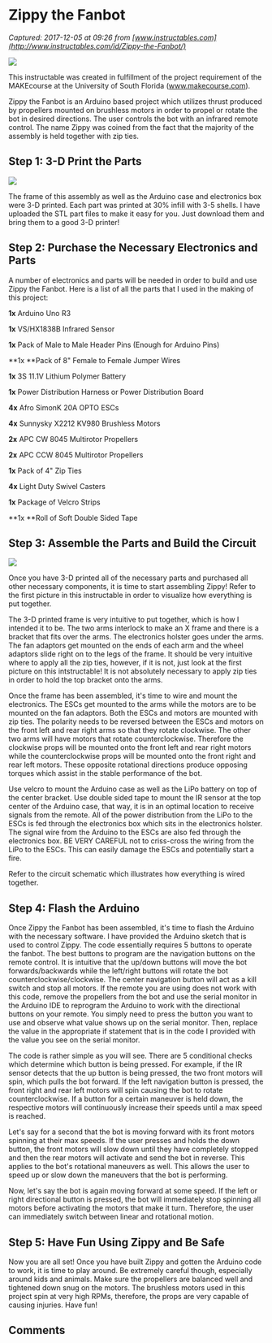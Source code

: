 # Zippy the Fanbot

_Captured: 2017-12-05 at 09:26 from [www.instructables.com](http://www.instructables.com/id/Zippy-the-Fanbot/)_

![](https://cdn.instructables.com/FZE/25B0/JAMU1QTH/FZE25B0JAMU1QTH.MEDIUM.jpg)

This instructable was created in fulfillment of the project requirement of the MAKEcourse at the University of South Florida (www.makecourse.com).

Zippy the Fanbot is an Arduino based project which utilizes thrust produced by propellers mounted on brushless motors in order to propel or rotate the bot in desired directions. The user controls the bot with an infrared remote control. The name Zippy was coined from the fact that the majority of the assembly is held together with zip ties.

## Step 1: 3-D Print the Parts

![](https://cdn.instructables.com/FDB/88MO/JAMU1VW4/FDB88MOJAMU1VW4.MEDIUM.jpg)

The frame of this assembly as well as the Arduino case and electronics box were 3-D printed. Each part was printed at 30% infill with 3-5 shells. I have uploaded the STL part files to make it easy for you. Just download them and bring them to a good 3-D printer!

## Step 2: Purchase the Necessary Electronics and Parts

A number of electronics and parts will be needed in order to build and use Zippy the Fanbot. Here is a list of all the parts that I used in the making of this project:

**1x** Arduino Uno R3

**1x** VS/HX1838B Infrared Sensor

**1x** Pack of Male to Male Header Pins (Enough for Arduino Pins)

**1x **Pack of 8" Female to Female Jumper Wires

**1x** 3S 11.1V Lithium Polymer Battery

**1x** Power Distribution Harness or Power Distribution Board

**4x** Afro SimonK 20A OPTO ESCs

**4x** Sunnysky X2212 KV980 Brushless Motors

**2x** APC CW 8045 Multirotor Propellers

**2x** APC CCW 8045 Multirotor Propellers

**1x** Pack of 4" Zip Ties

**4x** Light Duty Swivel Casters

**1x** Package of Velcro Strips

**1x **Roll of Soft Double Sided Tape

## Step 3: Assemble the Parts and Build the Circuit

![](https://cdn.instructables.com/F0H/S680/JAMU2EX1/F0HS680JAMU2EX1.MEDIUM.jpg)

Once you have 3-D printed all of the necessary parts and purchased all other necessary components, it is time to start assembling Zippy! Refer to the first picture in this instructable in order to visualize how everything is put together.

The 3-D printed frame is very intuitive to put together, which is how I intended it to be. The two arms interlock to make an X frame and there is a bracket that fits over the arms. The electronics holster goes under the arms. The fan adaptors get mounted on the ends of each arm and the wheel adaptors slide right on to the legs of the frame. It should be very intuitive where to apply all the zip ties, however, if it is not, just look at the first picture on this intstructable! It is not absolutely necessary to apply zip ties in order to hold the top bracket onto the arms.

Once the frame has been assembled, it's time to wire and mount the electronics. The ESCs get mounted to the arms while the motors are to be mounted on the fan adaptors. Both the ESCs and motors are mounted with zip ties. The polarity needs to be reversed between the ESCs and motors on the front left and rear right arms so that they rotate clockwise. The other two arms will have motors that rotate counterclockwise. Therefore the clockwise props will be mounted onto the front left and rear right motors while the counterclockwise props will be mounted onto the front right and rear left motors. These opposite rotational directions produce opposing torques which assist in the stable performance of the bot.

Use velcro to mount the Arduino case as well as the LiPo battery on top of the center bracket. Use double sided tape to mount the IR sensor at the top center of the Arduino case, that way, it is in an optimal location to receive signals from the remote. All of the power distribution from the LiPo to the ESCs is fed through the electronics box which sits in the electronics holster. The signal wire from the Arduino to the ESCs are also fed through the electronics box. BE VERY CAREFUL not to criss-cross the wiring from the LiPo to the ESCs. This can easily damage the ESCs and potentially start a fire.

Refer to the circuit schematic which illustrates how everything is wired together.

## Step 4: Flash the Arduino

Once Zippy the Fanbot has been assembled, it's time to flash the Arduino with the necessary software. I have provided the Arduino sketch that is used to control Zippy. The code essentially requires 5 buttons to operate the fanbot. The best buttons to program are the navigation buttons on the remote control. It is intuitive that the up/down buttons will move the bot forwards/backwards while the left/right buttons will rotate the bot counterclockwise/clockwise. The center navigation button will act as a kill switch and stop all motors. If the remote you are using does not work with this code, remove the propellers from the bot and use the serial monitor in the Arduino IDE to reprogram the Arduino to work with the directional buttons on your remote. You simply need to press the button you want to use and observe what value shows up on the serial monitor. Then, replace the value in the appropriate if statement that is in the code I provided with the value you see on the serial monitor.

The code is rather simple as you will see. There are 5 conditional checks which determine which button is being pressed. For example, if the IR sensor detects that the up button is being pressed, the two front motors will spin, which pulls the bot forward. If the left navigation button is pressed, the front right and rear left motors will spin causing the bot to rotate counterclockwise. If a button for a certain maneuver is held down, the respective motors will continuously increase their speeds until a max speed is reached.

Let's say for a second that the bot is moving forward with its front motors spinning at their max speeds. If the user presses and holds the down button, the front motors will slow down until they have completely stopped and then the rear motors will activate and send the bot in reverse. This applies to the bot's rotational maneuvers as well. This allows the user to speed up or slow down the maneuvers that the bot is performing.

Now, let's say the bot is again moving forward at some speed. If the left or right directional button is pressed, the bot will immediately stop spinning all motors before activating the motors that make it turn. Therefore, the user can immediately switch between linear and rotational motion.

## Step 5: Have Fun Using Zippy and Be Safe

Now you are all set! Once you have built Zippy and gotten the Arduino code to work, it is time to play around. Be extremely careful though, especially around kids and animals. Make sure the propellers are balanced well and tightened down snug on the motors. The brushless motors used in this project spin at very high RPMs, therefore, the props are very capable of causing injuries. Have fun!

## Comments
